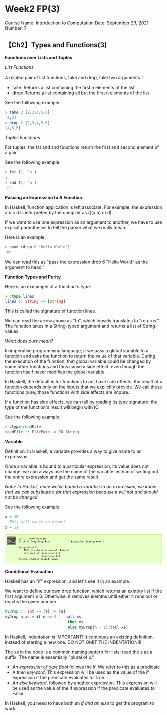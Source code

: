 # Week2 FP(3)

Course Name: Introduction to Computation
Date: September 29, 2021
Number: 7

## 【Ch2】Types and Functions(3)

**Functions over Lists and Tuples**

*List Functions*

A related pair of list functions, take and drop, take two arguments：

- take: Returns a list containing the first n elements of the list
- drop: Returns a list containing all but the first n elements of the list

See the following example:

```haskell
> take 2 [2,3,4,5,6]
[2,3]
> drop 2 [2,3,4,5,6]
[4,5,6]
```

*Tuples Functions*

For tuples, the fst and snd functions return the first and second element of a pair.

See the following example:

```haskell
> fst (1, 'a')
1
> snd (1, 'a')
'a'
```

**Passing an Expressino to A Function**

In Haskell, function application is left associate. For example, the expression a b c d is interpreted by the compiler as (((a b) c) d).

If we want to use one expression as an argument to another, we have to use explicit parentheses to tell the parser what we really mean.

Here is an example:

```haskell
> head (drop 6 "Hello World")
'W'
```

We can read this as "pass the expression drop 6 "Hello World“ as the argument to head."

**Function Types and Purity**

Here is an exmample of a function's type:

```haskell
> :type lines
lines :: String -> [String]
```

This is called the signature of function lines.

We can read the arrow above as "to", which loosely translates to "returns." The function takes in a String-typed argument and returns a list of String values.

*What does pure mean?*

In imperative programming language, if we pass a global variable to a function and asks the function to return the value of that variable. During the execution of the function, that global variable could be changed by some other functions and thus cause a side effect, even though the function itself never modifies the global variable.

In Haskell, the default is for functions to not have side effects: the result of a function depends only on the inputs that we explicitly provide. We call these functions pure; those functions with side effects are impure.

If a function has side effects, we can tell by reading its type signature: the type of the function's result will begin with IO.

See the following example:

```haskell
> :type readFile
readFile :: FilePath -> IO String
```

**Variable**

Definition: In Haskell, a variable provides a way to give name to an expression.

Once a variable is bound to a particular expression, its value does not change: we can always use the name of the variable instead of writing out the entire expression and get the same result

*Note: In Haskell, once we've bound a variable to an expression, we know that we can substitute it for that expression because it will not and should not be changed.*

See the following example:

```haskell
x = 10
--This will cause an error!
x = 11
```

![1.PNG](https://github.com/KingArthur0205/Learn-Haskell/blob/main/Images/variable%20crash.png)

**Conditional  Evaluation**

Haskell has an "if" expression, and let's see it in an example.

We want to define our own drop function, which returns an exmpty list if the first argument ≤ 0. Otherwise, it removes elemtns until either it runs out or reachs the given number.

```haskell
myDrop :: Int -> [a] -> [a]
myDrop n xs = if n <= 0 || null xs
							then xs
							else myDrop(n - 1)(tail xs)
```

In Haskell, indentation is IMPORTANT! It continues an existing definition, instead of starting a new one. DO NOT OMIT THE INDENTATION!!!

The xs in the code is a common naming pattern for lists: read the *s* as a suffix.  The name is essentially "plural of x."

- *An expression of type Bool* follows the if. We refer to this as a predicate
- A *then keyword*. This expression will be used as the value of the if expression if the predicate evaluates to True.
- *An else keyword*, followed by another expression. This expression will be used as the value of the if expression if the predicate evaluates to False.

In Haskell, you need to have both an *if and an else* to get the program to work.
